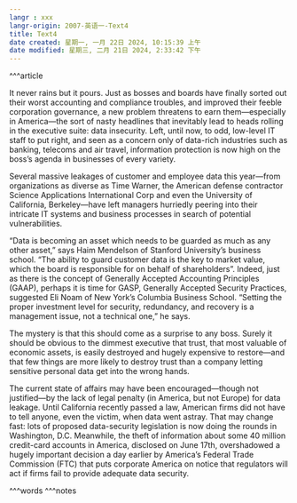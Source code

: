 ```yaml
---
langr : xxx
langr-origin: 2007-英语一-Text4
title: Text4
date created: 星期一, 一月 22日 2024, 10:15:39 上午
date modified: 星期三, 二月 21日 2024, 2:33:42 下午
---
```


^^^article

It never rains but it pours. Just as bosses and boards have finally sorted out their worst accounting and compliance troubles, and improved their feeble corporation governance, a new problem threatens to earn them—especially in America—the sort of nasty headlines that inevitably lead to heads rolling in the executive suite: data insecurity. Left, until now, to odd, low-level IT staff to put right, and seen as a concern only of data-rich industries such as banking, telecoms and air travel, information protection is now high on the boss’s agenda in businesses of every variety.

Several massive leakages of customer and employee data this year—from organizations as diverse as Time Warner, the American defense contractor Science Applications International Corp and even the University of California, Berkeley—have left managers hurriedly peering into their intricate IT systems and business processes in search of potential vulnerabilities.

“Data is becoming an asset which needs to be guarded as much as any other asset,” says Haim Mendelson of Stanford University’s business school. “The ability to guard customer data is the key to market value, which the board is responsible for on behalf of shareholders”. Indeed, just as there is the concept of Generally Accepted Accounting Principles (GAAP), perhaps it is time for GASP, Generally Accepted Security Practices, suggested Eli Noam of New York’s Columbia Business School. “Setting the proper investment level for security, redundancy, and recovery is a management issue, not a technical one,” he says.

The mystery is that this should come as a surprise to any boss. Surely it should be obvious to the dimmest executive that trust, that most valuable of economic assets, is easily destroyed and hugely expensive to restore—and that few things are more likely to destroy trust than a company letting sensitive personal data get into the wrong hands.

The current state of affairs may have been encouraged—though not justified—by the lack of legal penalty (in America, but not Europe) for data leakage. Until California recently passed a law, American firms did not have to tell anyone, even the victim, when data went astray. That may change fast: lots of proposed data-security legislation is now doing the rounds in Washington, D.C. Meanwhile, the theft of information about some 40 million credit-card accounts in America, disclosed on June 17th, overshadowed a hugely important decision a day earlier by America’s Federal Trade Commission (FTC) that puts corporate America on notice that regulators will act if firms fail to provide adequate data security.




^^^words
^^^notes